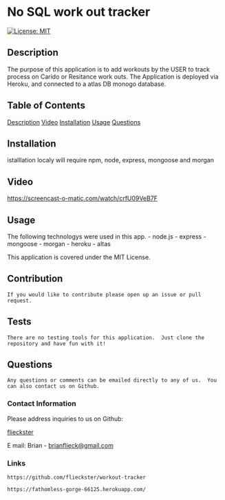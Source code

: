 # No SQL work out tracker

[![License: MIT](https://img.shields.io/badge/License-MIT-yellow.svg)](https://opensource.org/licenses/MIT)

## Description

The purpose of this application is to add workouts by the USER to track process on Carido or Resitance work outs. The Application is deployed via Heroku, and connected to a atlas DB monogo database. 

## Table of Contents

[Description](#description)
[Video](#video)
[Installation](#installation)
[Usage](#usage)
[Questions](#questions)

## Installation

istalllation localy will require npm, node, express, mongoose and morgan

## Video

https://screencast-o-matic.com/watch/crfU09VeB7F

## Usage

   The following technologys were used in this app.
        - node.js
        - express
        - mongoose
        - morgan
        - heroku
        - altas

This application is covered under the MIT License.

## Contribution

    If you would like to contribute please open up an issue or pull request.

## Tests

    There are no testing tools for this application.  Just clone the repository and have fun with it!

## Questions

    Any questions or comments can be emailed directly to any of us.  You can also contact us on Github.

### Contact Information

Please address inquiries to us on Github:

[flieckster](https://github.com/flieckster)

E mail:
Brian - brianflieck@gmail.com


### Links

    https://github.com/flieckster/workout-tracker

    https://fathomless-gorge-66125.herokuapp.com/